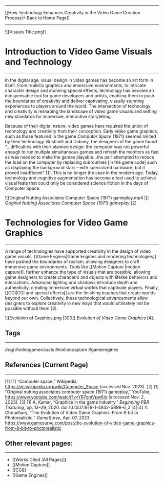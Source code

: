 ___
[[How Technology Enhances Creativity in the Video Game Creation Process|←Back to Home Page]]
____
![[Visuals Title.png]]
# Introduction to Video Game Visuals and Technology
____
In the digital age, visual design in video games has become an art form in itself. From realistic graphics and immersive environments, to intricate character design and stunning special effects, technology has become an indispensable tool for game developers and artists, enabling them to push the boundaries of creativity and deliver captivating, visually stunning experiences to players around the world. The intersection of technology and creativity is reshaping the landscape of video game visuals and setting new standards for immersive, interactive storytelling.

Because of their digital nature, video games have required the union of technology and creativity from their conception. Early video game graphics, such as those featured in the game _Computer Space_ (1971) seemed limited by their technology. Bushnell and Dabney, the designers of the game found "...difficulties with their planned design: the computer was not powerful enough to run multiple simultaneous games and refresh the monitors as fast as was needed to make the games playable...the pair attempted to reduce the load on the computer by replacing subroutines [in the game code] such as displaying the background stars—with specialized hardware, but it proved insufficient" [1]. This is no longer the case in the modern age. Today, technology and cognitive augmentation has become a tool used to achieve visual feats that could only be considered science fiction in the days of Computer Space.

![[Original Nutting Associates Computer Space (1971) gameplay.mp4 |]]
_Original Nutting Associates Computer Space (1971) gameplay_ [2]

# Technologies for Video Game Graphics
___

A range of technologies have supported creativity in the design of video game visuals. [[Game Engines|Game Engines and rendering technologies]] have pushed the boundaries of realism, allowing designers to craft immersive game environments. Tools like [[Motion Capture |motion capture]], further enhance the type of visuals that are possible, allowing game designers to create characters and objects with lifelike behaviors and interactions. Advanced lighting and shadows introduce depth and authenticity, creating immersive virtual worlds that captivate players. Finally, [[CGI|CGI and special effects]] are the finishing touches that create worlds beyond our own. Collectively, these technological advancements allow designers to explore creativity in new ways that would ultimately not be possible without them [3].

![[Evolution of Graphics.png |300]]
_Evolution of Video Game Graphics_ [4].

## Tags
_____
#cgi #videogamevisuals #motioncapture #gameengines
## References (Current Page)
____
[1] [1] “Computer space,” Wikipedia, https://en.wikipedia.org/wiki/Computer_Space (accessed Nov. 2023).
[2] [1] “Original nutting associates computer space (1971) gameplay,” YouTube, https://www.youtube.com/watch?v=YR7gmVpw6Io (accessed Nov. 2, 2023).
[3] [1] A. Kumar, “Graphics in the game industry,” _Beginning PBR Texturing_, pp. 13–29, 2020. doi:10.1007/978-1-4842-5899-6_2
[4][4] Y. Choudhary, “The Evolution of Video Game Graphics: From 8-bit to Photorealistic,” _GameSurve_, Apr. 07, 2023. https://www.gamesurve.com/post/the-evolution-of-video-game-graphics-from-8-bit-to-photorealistic‌
## Other relevant pages:
_____
- [[Works Cited (All Pages)]] 
- [[Motion Capture]]
- [[CGI]]
- [[Game Engines]]